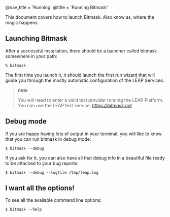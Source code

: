 @nav_title = 'Running'
@title = 'Running Bitmask'

This document covers how to launch Bitmask. Also know as, where the
magic happens.

Launching Bitmask
-----------------

After a successful installation, there should be a launcher called
bitmask somewhere in your path:

    % bitmask

The first time you launch it, it should launch the first run wizard that
will guide you through the mostly automatic configuration of the LEAP
Services.

> **note**
>
> You will need to enter a valid test provider running the LEAP
> Platform. You can use the LEAP test service, *<https://bitmask.net>*

Debug mode
----------

If you are happy having lots of output in your terminal, you will like
to know that you can run bitmask in debug mode:

    $ bitmask --debug

If you ask for it, you can also have all that debug info in a beautiful
file ready to be attached to your bug reports:

    $ bitmask --debug --logfile /tmp/leap.log

I want all the options!
-----------------------

To see all the available command line options:

    $ bitmask --help
